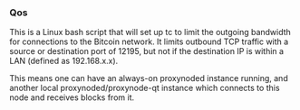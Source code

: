 ### Qos ###

This is a Linux bash script that will set up tc to limit the outgoing bandwidth for connections to the Bitcoin network. It limits outbound TCP traffic with a source or destination port of 12195, but not if the destination IP is within a LAN (defined as 192.168.x.x).

This means one can have an always-on proxynoded instance running, and another local proxynoded/proxynode-qt instance which connects to this node and receives blocks from it.
